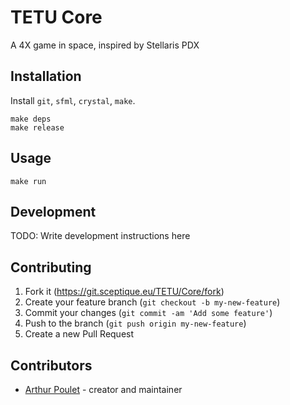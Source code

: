# TETU Core

A 4X game in space, inspired by Stellaris PDX

## Installation

Install `git`, `sfml`, `crystal`, `make`.

    make deps
    make release

## Usage

    make run

## Development

TODO: Write development instructions here

## Contributing

1. Fork it (<https://git.sceptique.eu/TETU/Core/fork>)
2. Create your feature branch (`git checkout -b my-new-feature`)
3. Commit your changes (`git commit -am 'Add some feature'`)
4. Push to the branch (`git push origin my-new-feature`)
5. Create a new Pull Request

## Contributors

- [Arthur Poulet](https://git.sceptique.eu/Sceptique) - creator and maintainer
